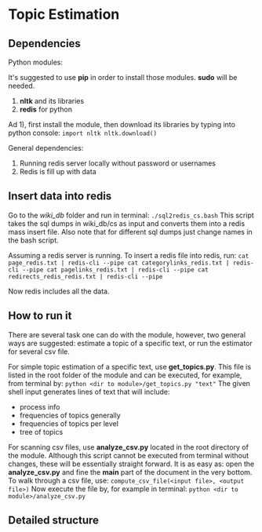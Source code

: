 Topic Estimation
================

## Dependencies

Python modules:

It's suggested to use **pip** in order to install those modules. **sudo** will be needed.

1) **nltk** and its libraries
2) **redis** for python

Ad 1), first install the module, then download its libraries by typing into python console:
`import nltk
nltk.download()`

General dependencies:

1) Running redis server locally without password or usernames
2) Redis is fill up with data


## Insert data into redis

Go to the _wiki_db_ folder and run in terminal:
`./sql2redis_cs.bash`
This script takes the sql dumps in wiki_db/cs as input and converts them into a redis mass insert file. Also note that for different sql dumps just change names in the bash script.  

Assuming a redis server is running. To insert a redis file into redis, run:
`cat page_redis.txt | redis-cli --pipe
cat categorylinks_redis.txt | redis-cli --pipe
cat pagelinks_redis.txt | redis-cli --pipe
cat redirects_redis_redis.txt | redis-cli --pipe`

Now redis includes all the data.


## How to run it

There are several task one can do with the module, however, two general ways are suggested: estimate a topic of a specific text, or run the estimator for several csv file.

For simple topic estimation of a specific text, use **get_topics.py**. This file is listed in the root folder of the module and can be executed, for example, from terminal by:
`python <dir to module>/get_topics.py "text"`
The given shell input generates lines of text that will include:
- process info
- frequencies of topics generally
- frequencies of topics per level
- tree of topics

For scanning csv files, use **analyze_csv.py** located in the root directory of the module. Although this script cannot be executed from terminal without changes, these will be essentially straight forward.
It is as easy as: open the **analyze_csv.py** and fine the __main__ part of the document in the very bottom. To walk through a csv file, use:
`compute_csv_file(<input file>, <output file>)`
Now execute the file by, for example in terminal:
`python <dir to module>/analyze_csv.py`

## Detailed structure











